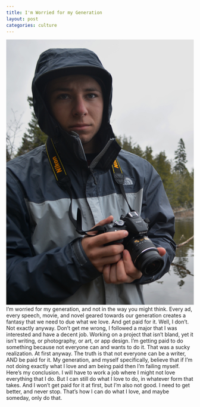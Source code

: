 ```yaml
---
title: I'm Worried for my Generation
layout: post
categories: culture
---
```

![photo of Andrew holding a camera](/assets/img/2018-07-19-worried_for_our_generation.jpg)
I’m worried for my generation, and not in the way you might think. Every ad, every speech, movie, and novel geared towards our generation creates a fantasy that we need to due what we love. And get paid for it.
Well, I don’t. Not exactly anyway. Don’t get me wrong, I followed a major that I was interested and have a decent job. Working on a project that isn’t bland, yet it isn’t writing, or photography, or art, or app design. I’m getting paid to do something because not everyone can and wants to do it.
That was a sucky realization. At first anyway. The truth is that not everyone can be a writer, AND be paid for it. My generation, and myself specifically, believe that if I’m not doing exactly what I love and am being paid then I’m failing myself.
Here’s my conclusion. I will have to work a job where I might not love everything that I do. But I can still do what I love to do, in whatever form that takes. And I won’t get paid for it at first, but I’m also not good. I need to get better, and never stop. That’s how I can do what I love, and maybe someday, only do that.